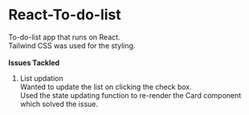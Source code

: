 # React-To-do-list
To-do-list app that runs on React.</br>
Tailwind CSS was used for the styling.</br>
</br>
<b>Issues Tackled </b></br>
1. List updation</br>
Wanted to update the list on clicking the check box.</br> Used the state updating function to re-render the Card component which solved the issue.
